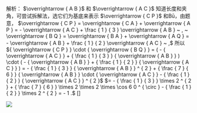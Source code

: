 解析： $\overrightarrow { A B }$ 和 $\overrightarrow { A C }$ 知道长度和夹角，可尝试拆解法，选它们为基底来表示 $\overrightarrow { C P }$ 和Bū，由题意， $\overrightarrow { C P } = \overrightarrow { C A } + \overrightarrow { A P } = - \overrightarrow { A C } + \frac { 1 } { 3 } \overrightarrow { A B } ~ , ~ \overrightarrow { B Q } = \overrightarrow { B A } + \overrightarrow { A Q } = - \overrightarrow { A B } + \frac { 1 } { 2 } \overrightarrow { A C } ~ ,$ 所以 ${ \overrightarrow { C P } } \cdot { \overrightarrow { B Q } } = ( - { \overrightarrow { A C } } + { \frac { 1 } { 3 } } { \overrightarrow { A B } } ) \cdot ( - { \overrightarrow { A B } } + { \frac { 1 } { 2 } } { \overrightarrow { A C } } ) = - { \frac { 1 } { 3 } } { \overrightarrow { A B } } ^ { 2 } + { \frac { 7 } { 6 } } { \overrightarrow { A B } } \cdot { \overrightarrow { A C } } - { \frac { 1 } { 2 } } { \overrightarrow { A C } } ^ { 2 }$ $= - { \frac { 1 } { 3 } } \times 2 ^ { 2 } + { \frac { 7 } { 6 } } \times 2 \times 2 \times \cos 6 0 ^ { \circ } - { \frac { 1 } { 2 } } \times 2 ^ { 2 } = - 1 .$ []

![](<../../qs_image_DB/第2节 数量积的常见几何方法：方法册+练习册/a7b8f7f6d773524c56c406ad769f02ad9e706cdb54fe1ac65b7e9b87f25dfac5.jpg>)
